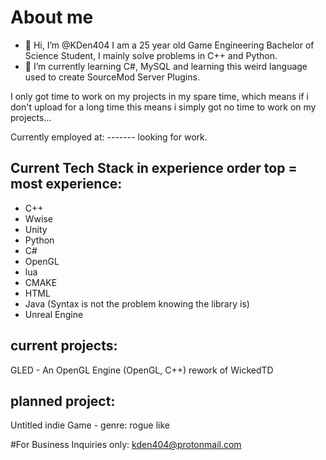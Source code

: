 # About me
- 👋 Hi, I’m @KDen404
I am a 25 year old Game Engineering Bachelor of Science Student, I mainly solve problems in C++ and Python.
- 🌱 I’m currently learning C#, MySQL and learning this weird language used to create SourceMod Server Plugins.

I only got time to work on my projects in my spare time, which means if i don't upload for a long time this means i simply got no time to work on my projects...

Currently employed at: -------
looking for work.

## Current Tech Stack in experience order top = most experience:
- C++
- Wwise
- Unity
- Python
- C#
- OpenGL
- lua
- CMAKE
- HTML
- Java (Syntax is not the problem knowing the library is)
- Unreal Engine





## current projects:
GLED - An OpenGL Engine (OpenGL, C++)
rework of WickedTD

## planned project:
Untitled indie Game - genre: rogue like



#For Business Inquiries only: kden404@protonmail.com

<!---
KDen404/KDen404 is a ✨ special ✨ repository because its `README.md` (this file) appears on your GitHub profile.
You can click the Preview link to take a look at your changes.
--->
